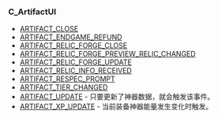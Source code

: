 ### C\_ArtifactUI

* [ARTIFACT\_CLOSE](https://wow.gamepedia.com/ARTIFACT_CLOSE)
* [ARTIFACT\_ENDGAME\_REFUND](https://wow.gamepedia.com/ARTIFACT_ENDGAME_REFUND)
* [ARTIFACT\_RELIC\_FORGE\_CLOSE](https://wow.gamepedia.com/ARTIFACT_RELIC_FORGE_CLOSE)
* [ARTIFACT\_RELIC\_FORGE\_PREVIEW\_RELIC\_CHANGED](https://wow.gamepedia.com/ARTIFACT_RELIC_FORGE_PREVIEW_RELIC_CHANGED)
* [ARTIFACT\_RELIC\_FORGE\_UPDATE](https://wow.gamepedia.com/ARTIFACT_RELIC_FORGE_UPDATE)
* [ARTIFACT\_RELIC\_INFO\_RECEIVED](https://wow.gamepedia.com/ARTIFACT_RELIC_INFO_RECEIVED)
* [ARTIFACT\_RESPEC\_PROMPT](https://wow.gamepedia.com/ARTIFACT_RESPEC_PROMPT)
* [ARTIFACT\_TIER\_CHANGED](https://wow.gamepedia.com/ARTIFACT_TIER_CHANGED)
* [ARTIFACT\_UPDATE](https://wow.gamepedia.com/ARTIFACT_UPDATE) - 只要更新了神器数据，就会触发该事件。
* [ARTIFACT\_XP\_UPDATE](https://wow.gamepedia.com/ARTIFACT_XP_UPDATE) - 当前装备神器能量发生变化时触发。



